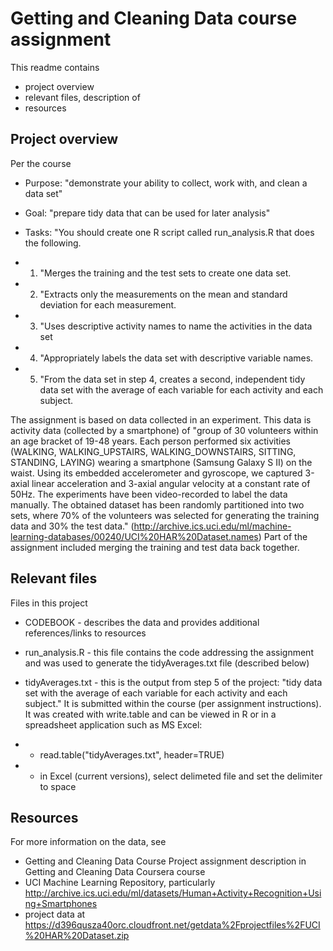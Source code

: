 # Getting and Cleaning Data course assignment
This readme contains

 - project overview
 - relevant files, description of
 - resources


## Project overview
Per the course

 - Purpose: "demonstrate your ability to collect, work with, and clean a data set"
 - Goal: "prepare tidy data that can be used for later analysis"
 - Tasks: 
 "You should create one R script called run_analysis.R that does the following. 
 
 - 1. "Merges the training and the test sets to create one data set.
 - 2. "Extracts only the measurements on the mean and standard deviation for each measurement. 
 - 3. "Uses descriptive activity names to name the activities in the data set
 - 4. "Appropriately labels the data set with descriptive variable names. 
 - 5. "From the data set in step 4, creates a second, independent tidy data set with the average of each variable for each activity and each subject.
 
The assignment is based on data collected in an experiment. This data is activity data (collected by a smartphone) of "group of 30 volunteers within an age bracket of 19-48 years. Each person performed six activities (WALKING, WALKING_UPSTAIRS, WALKING_DOWNSTAIRS, SITTING, STANDING, LAYING) wearing a smartphone (Samsung Galaxy S II) on the waist. Using its embedded accelerometer and gyroscope, we captured 3-axial linear acceleration and 3-axial angular velocity at a constant rate of 50Hz. The experiments have been video-recorded to label the data manually. The obtained dataset has been randomly partitioned into two sets, where 70% of the volunteers was selected for generating the training data and 30% the test data." (http://archive.ics.uci.edu/ml/machine-learning-databases/00240/UCI%20HAR%20Dataset.names) Part of the assignment included merging the training and test data back together.


## Relevant files
Files in this project

 - CODEBOOK - describes the data and provides additional references/links to resources
 - run_analysis.R - this file contains the code addressing the assignment and was used to generate the tidyAverages.txt file (described below)
 - tidyAverages.txt - this is the output from step 5 of the project: "tidy data set with the average of each variable for each activity and each subject." It is submitted within the course (per assignment instructions). It was created with  write.table and can be viewed in R or in a spreadsheet application such as MS Excel:
 
 - - read.table("tidyAverages.txt", header=TRUE)
 - - in Excel (current versions), select delimeted file and set the delimiter to space

## Resources
For more information on the data, see 

 - Getting and Cleaning Data Course Project assignment description in Getting and Cleaning Data Coursera course
 - UCI Machine Learning Repository, particularly http://archive.ics.uci.edu/ml/datasets/Human+Activity+Recognition+Using+Smartphones 
 - project data at https://d396qusza40orc.cloudfront.net/getdata%2Fprojectfiles%2FUCI%20HAR%20Dataset.zip 



